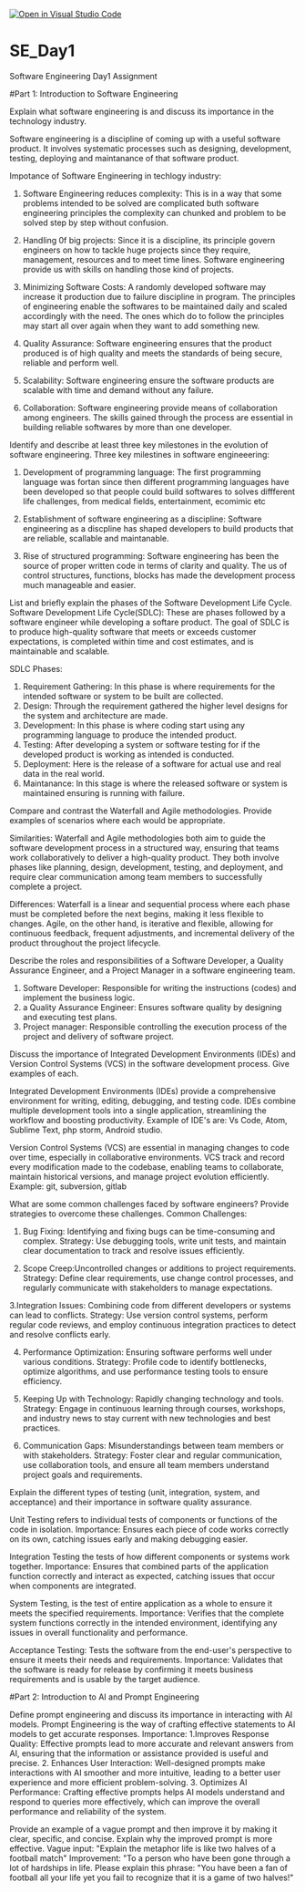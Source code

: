 [![Open in Visual Studio Code](https://classroom.github.com/assets/open-in-vscode-2e0aaae1b6195c2367325f4f02e2d04e9abb55f0b24a779b69b11b9e10269abc.svg)](https://classroom.github.com/online_ide?assignment_repo_id=15569955&assignment_repo_type=AssignmentRepo)
# SE_Day1
Software Engineering Day1 Assignment

#Part 1: Introduction to Software Engineering

Explain what software engineering is and discuss its importance in the technology industry.

Software engineering is a discipline of coming up with a useful software product. It involves systematic processes such as designing, development, testing, 
deploying and maintanance of that software product.

Impotance of Software Engineering in techlogy industry:
1. Software Engineering reduces complexity: This is in a way that some problems intended to be solved are complicated buth software engineering principles
   the complexity can chunked and problem to be solved step by step without confusion.
   
2. Handling 0f big projects: Since it is a discipline, its principle govern engineers on how to tackle huge projects since they require, management, resources and
to meet time lines. Software engineering provide us with skills on handling those kind of projects.

3. Minimizing Software Costs: A randomly developed software may increase it production due to failure discipline in program. The principles of engineering enable
the softwares to be maintained daily and scaled accordingly with the need. The ones which do to follow the principles may start all over again when they want to
add something new.

4. Quality Assurance: Software engineering ensures that the product produced is of high quality and meets the standards of being secure, reliable and perform well.

5. Scalability: Software engineering ensure the software products are scalable with time and demand without any failure.

6. Collaboration: Software engineering provide means of collaboration among engineers. The skills gained through the process are essential in building reliable softwares by more than one developer.

    


Identify and describe at least three key milestones in the evolution of software engineering.
Three key milestines in software engineeering:
1. Development of programming language: The first programming language was fortan since then different programming languages have been developed so that people could build softwares 
to solves diffferent life challenges, from medical fields, entertainment, ecomimic etc

2. Establishment of software engineering as a discipline: Software engineering as a discpline has shaped developers to build products that are reliable, scallable and maintanable.

3. Rise of structured programming: Software engineering has been the source of proper written code in terms of clarity and quality. The us of control structures, functions, blocks has made 
   the development process much manageable and easier.


List and briefly explain the phases of the Software Development Life Cycle.
Software Development Life Cycle(SDLC): These are phases followed by a software engineer while developing a softare product. The goal of SDLC is to produce high-quality software that meets or exceeds customer expectations, is completed within time and cost estimates, and is maintainable and scalable.

SDLC Phases:
1. Requirement Gathering: In this phase is where requirements for the intended software or system to be built are collected.
2. Design: Through the requirement gathered the higher level designs for the system and architecture are made.
3. Development: In this phase is where coding start using any programming language to produce the intended product.
4. Testing: After developing a system or software testing for if the developed product is working as intended is conducted.
5. Deployment: Here is the release of a software for actual use and real data in the real world.
6. Maintanance: In this stage is where the released software or system is maintained ensuring is running with failure.  



Compare and contrast the Waterfall and Agile methodologies. Provide examples of scenarios where each would be appropriate.

Similarities:
Waterfall and Agile methodologies both aim to guide the software development process in a structured way, ensuring that teams work collaboratively to deliver a high-quality product. They both involve phases like planning, design, development, testing, and deployment, and require clear communication among team members to successfully complete a project.

Differences:
Waterfall is a linear and sequential process where each phase must be completed before the next begins, making it less flexible to changes. Agile, on the other hand, is iterative and flexible, allowing for continuous feedback, frequent adjustments, and incremental delivery of the product throughout the project lifecycle.


Describe the roles and responsibilities of a Software Developer, a Quality Assurance Engineer, and a Project Manager in a software engineering team. 
1. Software Developer: Responsible for writing the instructions (codes) and implement the business logic.
2. a Quality Assurance Engineer: Ensures software quality by designing and executing test plans.
3. Project manager: Responsible controlling the execution process of the project and delivery of software project.


Discuss the importance of Integrated Development Environments (IDEs) and Version Control Systems (VCS) in the software development process. Give examples of each.

Integrated Development Environments (IDEs) provide a comprehensive environment for writing, editing, debugging, and testing code. IDEs combine multiple development tools into a single application, streamlining the workflow and boosting productivity.
Example of IDE's are: Vs Code, Atom, Sublime Text, php storm, Android studio.

Version Control Systems (VCS) are essential in managing changes to code over time, especially in collaborative environments. VCS track and record every modification made to the codebase, enabling teams to collaborate, maintain historical versions, and manage project evolution efficiently.
Example: git, subversion, gitlab



What are some common challenges faced by software engineers? Provide strategies to overcome these challenges.
Common Challenges:
1. Bug Fixing: Identifying and fixing bugs can be time-consuming and complex.
   Strategy: Use debugging tools, write unit tests, and maintain clear documentation to track and resolve issues efficiently.
   
2. Scope Creep:Uncontrolled changes or additions to project requirements.
Strategy: Define clear requirements, use change control processes, and regularly communicate with stakeholders to manage expectations.

3.Integration Issues: Combining code from different developers or systems can lead to conflicts.
Strategy: Use version control systems, perform regular code reviews, and employ continuous integration practices to detect and resolve conflicts early.

4. Performance Optimization: Ensuring software performs well under various conditions.
Strategy: Profile code to identify bottlenecks, optimize algorithms, and use performance testing tools to ensure efficiency.

5. Keeping Up with Technology: Rapidly changing technology and tools.
Strategy: Engage in continuous learning through courses, workshops, and industry news to stay current with new technologies and best practices.

6. Communication Gaps: Misunderstandings between team members or with stakeholders.
Strategy: Foster clear and regular communication, use collaboration tools, and ensure all team members understand project goals and requirements.


Explain the different types of testing (unit, integration, system, and acceptance) and their importance in software quality assurance.

Unit Testing refers to  individual tests of components or functions of the code in isolation.
Importance: Ensures each piece of code works correctly on its own, catching issues early and making debugging easier.

Integration Testing the tests of how different components or systems work together.
Importance: Ensures that combined parts of the application function correctly and interact as expected, catching issues that occur when components are integrated.

System Testing, is the test of entire application as a whole to ensure it meets the specified requirements.
Importance: Verifies that the complete system functions correctly in the intended environment, identifying any issues in overall functionality and performance.

Acceptance Testing: Tests the software from the end-user's perspective to ensure it meets their needs and requirements.
Importance: Validates that the software is ready for release by confirming it meets business requirements and is usable by the target audience.


#Part 2: Introduction to AI and Prompt Engineering


Define prompt engineering and discuss its importance in interacting with AI models.
Prompt Engineering is the way of crafting effective statements to AI models to get accurate responses.
Importance:
1.Improves Response Quality: Effective prompts lead to more accurate and relevant answers from AI, ensuring that the information or assistance provided is useful and precise.
2. Enhances User Interaction: Well-designed prompts make interactions with AI smoother and more intuitive, leading to a better user experience and more efficient problem-solving.
3. Optimizes AI Performance: Crafting effective prompts helps AI models understand and respond to queries more effectively, which can improve the overall performance and reliability of the system.


Provide an example of a vague prompt and then improve it by making it clear, specific, and concise. Explain why the improved prompt is more effective.
Vague input: "Explain the metaphor life is like two halves of a football match"
Improvement: "To a person who have been gone through a lot of hardships in life. Please explain this phrase: "You have been a fan of football all your life yet you fail to recognize that it is a game of two halves!"
